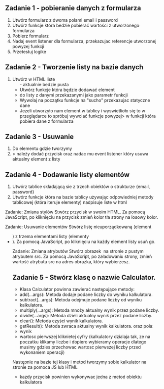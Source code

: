 ## Zadanie 1 -  pobieranie danych z formularza
1. Utwórz formularz z dwoma polami email i password
2. Utwórz funkcje która bedzie pobierać wartości z utworzonego formularza
3. Pobierz formularz
4. Nadaj event listener dla formularza, przekazujac referencje utworzonej powyzej funkcji
5. Przetestuj logike

## Zadanie 2 - Tworzenie listy na bazie danych 
1. Utwórz w HTML liste <ul> - aktualnie bedzie pusta
2. Utwórz funkcje która będzie dodawać element <li> do listy z danymi przekazanymi jako parametr funkcji
3. Wywolaj na początku funkcje na "sucho" przekazujac statyczne dane
4. Jezeli utworzyło nam element w tablicy i wyswietlioło się to w przeglądarce to spróbuj wywolać funkcje powyżej> w funkcji która pobiera dane z formularza

## Zadanie 3 - Usuwanie
1. Do elementu gdzie tworzymy <li> > należy dodać przycisk oraz nadac mu event listener który usuwa aktualny element z listy

## Zadanie 4 - Dodawanie listy elementów
1. Utwórz tablice składającą sie z trzech obiektów o strukturze {email, password}
2. Utwórz funkcje która na bazie tablicy używając odpowiedniej metody tablicowej (która iteruje elementy) nadpisuje liste w html

Zadanie: Zmiana stylów
Stwórz przycisk w swoim HTML. Za pomocą JavaScript, po kliknięciu na przycisk zmień kolor tła strony na losowy kolor.

Zadanie: Usuwanie elementów
Stwórz listę nieuporządkowaną (element <ul>) z trzema elementami listy (elementy <li>). Za pomocą JavaScript, po kliknięciu na każdy element listy usuń go.

Zadanie: Zmiana atrybutów
Stwórz obrazek <img> na stronie z pustym atrybutem src. Za pomocą JavaScript, po załadowaniu strony, zmień wartość atrybutu src na adres obrazka, który wybierzesz.

## Zadanie 5 - Stwórz klasę o nazwie Calculator.
- Klasa Calculator powinna zawierać następujące metody:
- add(...args): Metoda dodaje podane liczby do wyniku kalkulatora.
- subtract(...args): Metoda odejmuje podane liczby od wyniku kalkulatora.
- multiply(...args): Metoda mnoży aktualny wynik przez podane liczby.
- divide(...args): Metoda dzieli aktualny wynik przez podane liczby.
- clear(): Metoda czyści wynik kalkulatora.
- getResult(): Metoda zwraca aktualny wynik kalkulatora.
oraz pola:
- wynik
- wartosc pierwszej kliknietej cyfry (kalkulatory dzialaja tak, ze na poczatku klikamy liczbe i dopiero wybieramy operacje dlatego musimy gdzies przechowac wartosc pierwszej liczby przed wykonaniem operacji)

Następnie na bazie tej klasy i metod tworzymy sobie kalkulator na stronie za pomoca JS lub HTML
- kazdy przycisk powinien wykonywac jedna z metod obiektu kalkulatora
